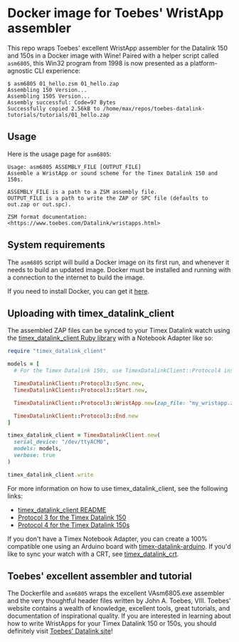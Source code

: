 # Docker image for Toebes' WristApp assembler

This repo wraps Toebes' excellent WristApp assembler for the Datalink 150 and 150s in a Docker image with Wine!  Paired
with a helper script called `asm6805`, this Win32 program from 1998 is now presented as a platform-agnostic CLI
experience:

```shell
$ asm6805 01_hello.zsm 01_hello.zap
Assembling 150 Version...
Assembling 150S Version...
Assembly successful: Code=97 Bytes
Successfully copied 2.56kB to /home/max/repos/toebes-datalink-tutorials/tutorials/01_hello.zap
```

## Usage

Here is the usage page for `asm6805`:

```
Usage: asm6805 ASSEMBLY_FILE [OUTPUT_FILE]
Assemble a WristApp or sound scheme for the Timex Datalink 150 and 150s.

ASSEMBLY_FILE is a path to a ZSM assembly file.
OUTPUT_FILE is a path to write the ZAP or SPC file (defaults to out.zap or out.spc).

ZSM format documentation: <https://www.toebes.com/Datalink/wristapps.html>
```

## System requirements

The `asm6805` script will build a Docker image on its first run, and whenever it needs to build an updated image.  Docker
must be installed and running with a connection to the internet to build the image.

If you need to install Docker, you can get it [here](https://docs.docker.com/get-docker).

## Uploading with timex\_datalink\_client

The assembled ZAP files can be synced to your Timex Datalink watch using the
[timex\_datalink\_client Ruby library](https://github.com/synthead/timex_datalink_client) with a Notebook Adapter like
so:

```ruby
require "timex_datalink_client"

models = [
  # For the Timex Datalink 150s, use TimexDatalinkClient::Protocol4 instead.

  TimexDatalinkClient::Protocol3::Sync.new,
  TimexDatalinkClient::Protocol3::Start.new,

  TimexDatalinkClient::Protocol3::WristApp.new(zap_file: "my_wristapp.zap"),

  TimexDatalinkClient::Protocol3::End.new
]

timex_datalink_client = TimexDatalinkClient.new(
  serial_device: "/dev/ttyACM0",
  models: models,
  verbose: true
)

timex_datalink_client.write
```

For more information on how to use timex\_datalink\_client, see the following links:

- [timex\_datalink\_client README](https://github.com/synthead/timex_datalink_client/tree/main#readme)
- [Protocol 3 for the Timex Datalink 150](https://github.com/synthead/timex_datalink_client/blob/main/docs/timex_datalink_protocol_3.md)
- [Protocol 4 for the Timex Datalink 150s](https://github.com/synthead/timex_datalink_client/blob/main/docs/timex_datalink_protocol_4.md)

If you don't have a Timex Notebook Adapter, you can create a 100% compatible one using an Arduino board with
[timex-datalink-arduino](https://github.com/synthead/timex-datalink-arduino).  If you'd like to sync your watch with a
CRT, see [timex\_datalink\_crt](https://github.com/synthead/timex_datalink_crt).

## Toebes' excellent assembler and tutorial

The Dockerfile and `asm6805` wraps the excellent VAsm6805.exe assembler and the very thoughtful header files written by
John A. Toebes, VIII.  Toebes' website contains a wealth of knowledge, excellent tools, great tutorials, and
documentation of inspirational quality.  If you are interested in learning about how to write WristApps for your Timex
Datalink 150 or 150s, you should definitely visit [Toebes' Datalink site](https://toebes.com/Datalink)!
